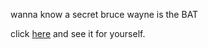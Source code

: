 wanna know a secret bruce wayne is the BAT 

click [here](https://en.wikipedia.org/wiki/Batman) and see it for yourself.